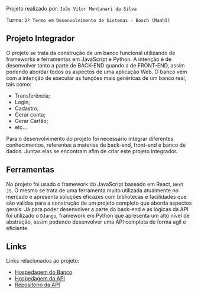 Projeto realizado por: `João Vitor Montanari da Silva`

Turma: `2º Termo em Desenvolvimento de Sistemas - Bosch (Manhã)`

## Projeto Integrador

O projeto se trata da construção de um banco funcional utilizando de frameworks e ferramentas em JavaScript e Python. A intenção é de desenvolver tanto a parte de BACK-END quando a de FRONT-END, assim podendo abordar todos os aspectos de uma aplicação Web. O banco vem com a intenção de executar as funções mais genêricas de um banco real, tais como:
- Transferência;
- Login;
- Cadastro;
- Gerar conta;
- Gerar Cartão;
- etc...

Para o desenvolvimento do projeto foi necessário integrar diferentes conhecimentos, referentes a materias de back-end, front-end e banco de dados. Juntas elas se encontram afim de criar este projeto integrador.

## Ferramentas

No projeto foi usado o framework do JavaScript baseado em React, `Next JS`. O mesmo se trata de uma ferramenta muito utilizada atualmente no mercado e apresenta soluções eficazes com bibliotecas e facilidades que são validas para a construção de um projeto completo que aborda aspectos gerais.
Já para poder desenvolver a parte do back-end e as lógicas da API foi utilizado o `DJango`, framework em Python que apresenta um alto nível de abstração, assim podendo desenvolver uma API completa de forma agil e eficiente.

## Links

Links relacionados ao projeto:
- [Hospedagem do Banco](https://boobank.vercel.app/)
- [Hospedagem da API](https://projeto-api-backend.azurewebsites.net/)
- [Repositório da API](https://github.com/joao-montanari/back-end)
